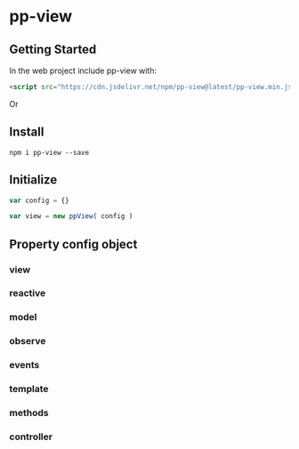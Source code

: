 # pp-view
## Getting Started

In the web project include pp-view with:

```html
<script src="https://cdn.jsdelivr.net/npm/pp-view@latest/pp-view.min.js" ></script>
```

Or

## Install

```console
npm i pp-view --save
```
## Initialize

```javascript
var config = {}

var view = new ppView( config )
```

## Property config object

### view

### reactive

### model

### observe

### events

### template

### methods

### controller
